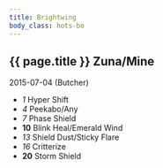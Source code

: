 ```yaml
---
title: Brightwing
body_class: hots-bo
---
```


## {{ page.title }} Zuna/Mine
2015-07-04 (Butcher)

-   _1_  Hyper Shift
-   _4_  Peekabo/Any
-   _7_  Phase Shield
- __10__ Blink Heal/Emerald Wind
-  _13_  Shield Dust/Sticky Flare
-  _16_  Critterize
- __20__ Storm Shield
